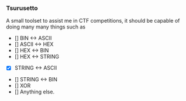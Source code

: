 ### Tsurusetto
A small toolset to assist me in CTF competitions, it should be capable of doing many many things
such as
* [] BIN <-> ASCII
* [] ASCII <-> HEX
* [] HEX <-> BIN
* [] HEX <-> STRING
* [x] STRING <-> ASCII
* [] STRING <-> BIN
* [] XOR
* [] Anything else.


